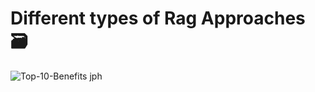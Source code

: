 # Different types of Rag Approaches 🗃️

![Top-10-Benefits jph](https://github.com/user-attachments/assets/06157f93-8180-4747-84d2-085a7cdd0152)
